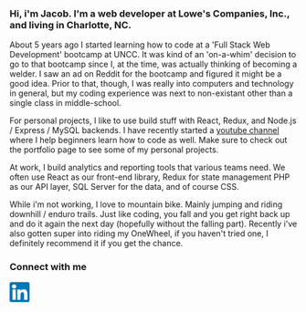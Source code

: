 
### Hi, i'm Jacob. I'm a web developer at Lowe's Companies, Inc., and living in Charlotte, NC.

About 5 years ago I started learning how to code at a 'Full Stack Web Development' bootcamp at UNCC. It was kind of an 'on-a-whim' decision to go to that bootcamp since I, at the time, was actually thinking of becoming a welder. I saw an ad on Reddit for the bootcamp and figured it might be a good idea. Prior to that, though, I was really into computers and technology in general, but my coding experience was next to non-existant other than a single class in middle-school.

For personal projects, I like to use build stuff with React, Redux, and Node.js / Express / MySQL backends. I have recently started a [youtube channel](https://www.youtube.com/channel/UCnHjcw_ZQwEQAUbXPbUecWA) where I help beginners learn how to code as well. Make sure to check out the portfolio page to see some of my personal projects.

At work, I build analytics and reporting tools that various teams need. We often use React as our front-end library, Redux for state management PHP as our API layer, SQL Server for the data, and of course CSS.

While i'm not working, I love to mountain bike. Mainly jumping and riding downhill / enduro trails. Just like coding, you fall and you get right back up and do it again the next day (hopefully without the falling part). Recently i've also gotten super into riding my OneWheel, if you haven't tried one, I definitely recommend it if you get the chance.

### Connect with me

[<img align="left" alt="My Linkedin profile" width="35px" src="assets/linkedIn.png">](https://www.linkedin.com/in/jacob-broughton-637189164/)

[linkedIn]: "https://www.linkedin.com/in/jacob-broughton-637189164/"

